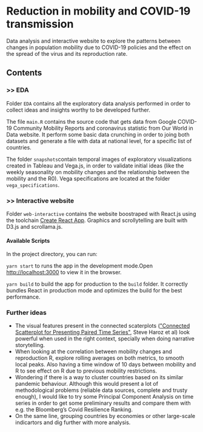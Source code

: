 # Reduction in mobility and COVID-19 transmission


Data analysis and interactive website to explore the patterns between changes in population mobility due to COVID-19 policies and the effect on the spread of the virus and its reproduction rate.



## Contents

### >> EDA
Folder `EDA` contains all the exploratory data analysis performed in order to collect ideas and insights worthy to be developed further.

The file `main.R` contains the source code that gets data from Google COVID-19 Community Mobility Reports and coronavirus statistic from Our World in Data website. It perform some basic data crunching in order to joing both datasets and generate a file with data at national level, for a specific list of countries.

The folder `snapshots`contain temporal images of exploratory visualizations created in Tableau and Vega.js, in order to validate initial ideas (like the weekly seasonality on mobility changes and the relationship between the mobility and the R0). Vega specifications are located at the folder `vega_specifications`.




### >> Interactive website

Folder `web-interactive` contains the website boostraped with React.js using the toolchain [Create React App](https://github.com/facebook/create-react-app). Graphics and scrollytelling are built with D3.js and scrollama.js.


#### Available Scripts

In the project directory, you can run:

`yarn start` to runs the app in the development mode.Open [http://localhost:3000](http://localhost:3000) to view it in the browser.

`yarn build` to build the app for production to the `build` folder. It correctly bundles React in production mode and optimizes the build for the best performance.


### Further ideas

- The visual features present in the connected scaterplots (["Connected Scatterplot for Presenting Paired Time Series"](http://steveharoz.com/research/connected_scatterplot/), Steve Haroz et al) look powerful when used in the right context, specially when doing narrative storytelling. 
- When looking at the correlation between mobility changes and reproduction R, explore rolling averages on both metrics, to smooth local peaks. Also having a time window of 10 days between mobility and R to see effect on R due to previous mobility restrictions.
- Wondering if there is a way to cluster countries based on its similar pandemic behaviour. Although this would present a lot of methodological problems (reliable data sources, complete and trusty enough), I would like to try some Principal Component Analysis on time series in order to get some preliminary results and compare them with e.g. the Bloomberg’s Covid Resilience Ranking.
- On the same line, grouping countries by economies or other large-scale indicartors and dig further with more analysis.
